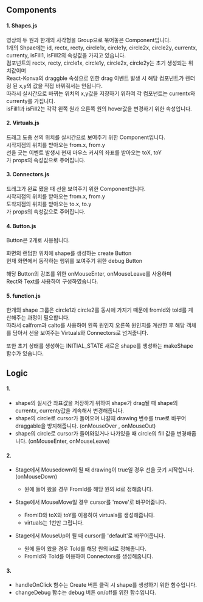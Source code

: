## **Components**

#### 1. Shapes.js
영상의 두 원과 한개의 사각형을 Group으로 묶어놓은 Component입니다.  
1개의 Shpae에는 id, rectx, recty, circle1x, circle1y, circle2x, circle2y, currentx, currenty, isFill1, isFill2의 속성값을 가지고 있습니다.  
컴포넌트의 rectx, recty, circle1x, circle1y, circle2x, circle2y는 초기 생성되는 위치값이며  
React-Konva의 draggble 속성으로 인한 drag 이벤트 발생 시 해당 컴포넌트가 렌더링 된 x,y의 값을 직접 바꿔줘서는 안됩니다.  
따라서 실시간으로 바뀌는 위치의 x,y값을 저장하기 위하여 각 컴포넌트는 currentx와 currenty를 가집니다.  
isFill1과 isFill2는 각각 왼쪽 원과 오른쪽 원의 hover값을 변경하기 위한 속성입니다.  

#### 2. Virtuals.js
드래그 도중 선의 위치를 실시간으로 보여주기 위한 Component입니다.  
시작지점의 위치를 받아오는 from.x, from.y  
선을 긋는 이벤트 발생시 현재 마우스 커서의 좌표를 받아오는 toX, toY  
가 props의 속성값으로 주어집니다.  

#### 3. Connectors.js
드래그가 완료 됐을 때 선을 보여주기 위한 Component입니다.  
시작지점의 위치를 받아오는 from.x, from.y  
도착지점의 위치를 받아오는 to.x, to.y  
가 props의 속성값으로 주어집니다.  

#### 4. Button.js
Button은 2개로 사용됩니다.  
  
화면의 랜덤한 위치에 shape를 생성하는 create Button  
현재 화면에서 동작하는 행위를 보여주기 위한 debug Button  
  
해당 Button의 강조를 위한 onMouseEnter, onMouseLeave를 사용하며  
Rect와 Text를 사용하여 구성하였습니다.  

#### 5. function.js
한개의 shape 그룹은 circle1과 circle2를 동시에 가지기 때문에 fromId와 toId를 계산해주는 과정이 필요합니다.  
따라서 calfrom과 calto를 사용하여 왼쪽 원인지 오른쪽 원인지를 계산한 후 해당 객체를 담아서 선을 보여주는 Virtuals와 Connectors로 넘겨줍니다.  
  
또한 초기 상태를 생성하는 INITIAL_STATE 새로운 shape를 생성하는 makeShape 함수가 있습니다.  


## **Logic**

#### 1.
- shape의 실시간 좌표값을 저장하기 위하여 shape가 drag될 때 shape의 currentx, currenty값을 계속해서 변경해줍니다.  
- shape의 circle로 cursor가 들어오며 나갈때 drawing 변수를 true로 바꾸어 draggable을 방지해줍니다. (onMouseOver , onMouseOut)  
- shape의 circle로 cursor가 들어와있거나 나가있을 때 circle의 fill 값을 변경해줍니다. (onMouseEnter, onMouseLeave)  
  
#### 2.
- Stage에서 Mousedown이 될 때 drawing이 true일 경우 선을 긋기 시작합니다. (onMouseDown)  
  - 원에 들어 왔을 경우 FromId를 해당 원의 id로 정해줍니다.  
  
- Stage에서 MouseMove일 경우 cursor를 'move'로 바꾸어줍니다.  
  - FromID와 toX와 toY를 이용하여 virtuals를 생성해줍니다.  
  - virtuals는 1번만 그립니다.  
  
- Stage에서 MouseUp이 될 때 cursor를 'default'로 바꾸어줍니다.  
  - 원에 들어 왔을 경우 ToId를 해당 원의 id로 정해줍니다.  
  - FromId와 ToId를 이용하여 Connectors를 생성해줍니다.  
  
#### 3.
- handleOnClick 함수는 Create 버튼 클릭 시 shape를 생성하기 위한 함수입니다.  
- changeDebug 함수는 debug 버튼 on/off를 위한 함수입니다.  
